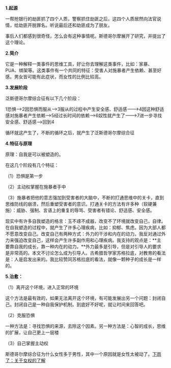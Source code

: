 **1.起源**

一帮抢银行的劫匪抓了四个人质，警察抓住劫匪之后，这四个人质居然向法官说情，给劫匪开脱罪名。听说最后还和劫匪成为了朋友。

事后人们都感到很奇怪，怎么会有这种事情呢。斯德哥尔摩展开了研究，并提出了这个理论。

**2.简介**

它是一种解释一类事件的思维工具，好让你去理解这类事件，比如：家暴、PUA、绑架等。这类事件有一个共同的特征：受害人对施暴者产生依赖、甚至好感。男女皆可能有此症状，而女性的比例比较高。

**3.发展阶段**

泛斯德哥尔摩综合征有以下几个阶段：

1恐惧-->2因恐惧而服从-->3服从的过程中产生安全感、舒适感--->4因这种舒适感对施暴者产生依赖-->5经过长时间的依赖-->6奴性就产生了--->7进一步寻找安全感、舒适感-->回到4

循环就这产生了，不断的循环之后，就产生了泛斯德哥尔摩综合征

**4.特征与原理**

原理：自我是可以被塑造的。

在这几个阶段有几个特征：

（1）恐惧是第一步

（2）主动权掌握在施暴者手中

（3）施暴者把他的意志强加到受害者的大脑中，不断的打通思维中的关卡，直到思维防线的崩溃，然后重塑受害者的意识。打通关卡的方法有许多种（软硬兼施）：威胁、强制、言语上的重复的辱骂、受害者有错论、舒适感、安全感。

现实中有许多自我塑造的格言：玉不琢不成器，改变不了环境就改变自己，自律。在自我塑造的过程中，就产生了许多心理疾病，比如：抑郁、焦虑。因为大部人都不愿意改变自己。改变自己有两种方式：外力的干涉和内在的动力。我反对通过外力来强迫改变自己，这样会产生许多副作用和心理疾病。我支持的观点是：**主要靠自我的成长，靠一种内在的动力。**外力最多是引导，但是对引导人的要求是非常高的。本文不讨论怎么成为引导人。古希腊哲学家苏格拉底，对教育的看法是：人是启发出来的。我比较赞同苏格拉底的看法，就像一颗种子的成长是一样的。

**5.治愈：**

（1）离开这个环境，进入正常的环境

这个方法是最有效的，如果无法离开这个环境，有可能发展出另一个问题：封闭自己。封闭自己是一种自我保护机制。到底好不好呢，就让时间来回答吧。

（2）克服恐惧

一种方法是：寻找恐惧的来源，去除这个因素。另一种方法是：心智的成长，思维的扩展，让自己更上一层楼

（3）自己掌握主动权

斯德哥尔摩综合征为什么女性多于男性，其中一个原因就是女性太被动了。[下雨了：关于女权的了解](https://zhuanlan.zhihu.com/p/543478353)
